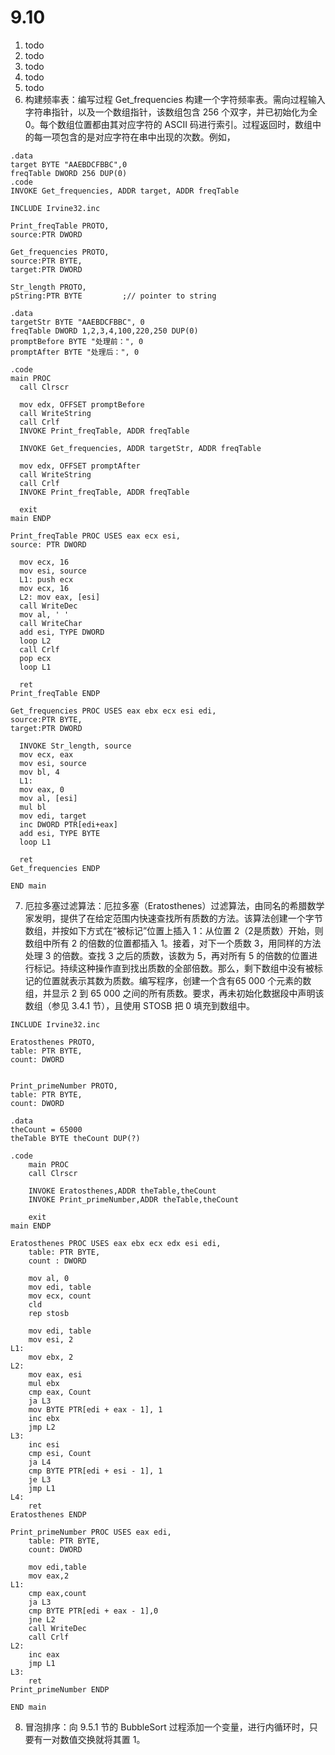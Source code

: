 # 9.10
1. todo
2. todo
3. todo
4. todo
5. todo
6. 构建频率表：编写过程 Get_frequencies 构建一个字符频率表。需向过程输入字符串指针，以及一个数组指针，该数组包含 256 个双字，并已初始化为全 0。每个数组位置都由其对应字符的 ASCII 码进行索引。过程返回时，数组中的每一项包含的是对应字符在串中出现的次数。例如，
```
.data
target BYTE "AAEBDCFBBC",0
freqTable DWORD 256 DUP(0)
.code
INVOKE Get_frequencies, ADDR target, ADDR freqTable
```
```
INCLUDE Irvine32.inc

Print_freqTable PROTO,
source:PTR DWORD

Get_frequencies PROTO,
source:PTR BYTE,
target:PTR DWORD

Str_length PROTO,
pString:PTR BYTE         ;// pointer to string

.data
targetStr BYTE "AAEBDCFBBC", 0
freqTable DWORD 1,2,3,4,100,220,250 DUP(0)
promptBefore BYTE "处理前：", 0
promptAfter BYTE "处理后：", 0

.code
main PROC
  call Clrscr

  mov edx, OFFSET promptBefore
  call WriteString
  call Crlf
  INVOKE Print_freqTable, ADDR freqTable

  INVOKE Get_frequencies, ADDR targetStr, ADDR freqTable

  mov edx, OFFSET promptAfter
  call WriteString
  call Crlf
  INVOKE Print_freqTable, ADDR freqTable

  exit
main ENDP

Print_freqTable PROC USES eax ecx esi,
source: PTR DWORD

  mov ecx, 16
  mov esi, source
  L1: push ecx
  mov ecx, 16
  L2: mov eax, [esi]
  call WriteDec
  mov al, ' '
  call WriteChar
  add esi, TYPE DWORD
  loop L2
  call Crlf
  pop ecx
  loop L1

  ret
Print_freqTable ENDP

Get_frequencies PROC USES eax ebx ecx esi edi,
source:PTR BYTE,
target:PTR DWORD

  INVOKE Str_length, source
  mov ecx, eax
  mov esi, source
  mov bl, 4
  L1:
  mov eax, 0
  mov al, [esi]
  mul bl
  mov edi, target
  inc DWORD PTR[edi+eax]
  add esi, TYPE BYTE
  loop L1

  ret
Get_frequencies ENDP

END main
```
7. 厄拉多塞过滤算法：厄拉多塞（Eratosthenes）过滤算法，由同名的希腊数学家发明，提供了在给定范围内快速查找所有质数的方法。该算法创建一个字节数组，并按如下方式在“被标记”位置上插入 1：从位置 2（2是质数）开始，则数组中所有 2 的倍数的位置都插入 1。接着，对下一个质数 3，用同样的方法处理 3 的倍数。查找 3 之后的质数，该数为 5，再对所有 5 的倍数的位置进行标记。持续这种操作直到找出质数的全部倍数。那么，剩下数组中没有被标记的位置就表示其数为质数。编写程序，创建一个含有65 000 个元素的数组，并显示 2 到 65 000 之间的所有质数。要求，再未初始化数据段中声明该数组（参见 3.4.1 节），且使用 STOSB 把 0 填充到数组中。
```
INCLUDE Irvine32.inc

Eratosthenes PROTO,
table: PTR BYTE,
count: DWORD


Print_primeNumber PROTO,
table: PTR BYTE,
count: DWORD

.data
theCount = 65000
theTable BYTE theCount DUP(?)

.code
	main PROC
	call Clrscr
	
	INVOKE Eratosthenes,ADDR theTable,theCount
	INVOKE Print_primeNumber,ADDR theTable,theCount

	exit
main ENDP

Eratosthenes PROC USES eax ebx ecx edx esi edi,
	table: PTR BYTE,
	count : DWORD
	
	mov al, 0
	mov edi, table
	mov ecx, count
	cld
	rep stosb

	mov edi, table
	mov esi, 2
L1:
	mov ebx, 2
L2:
	mov eax, esi
	mul ebx
	cmp eax, Count
	ja L3
	mov BYTE PTR[edi + eax - 1], 1
	inc ebx
	jmp L2
L3:
	inc esi
	cmp esi, Count
	ja L4
	cmp BYTE PTR[edi + esi - 1], 1
	je L3
	jmp L1
L4:
	ret
Eratosthenes ENDP

Print_primeNumber PROC USES eax edi,
	table: PTR BYTE,
	count: DWORD

	mov edi,table
	mov eax,2
L1:
	cmp eax,count
	ja L3
	cmp BYTE PTR[edi + eax - 1],0
	jne L2
	call WriteDec
	call Crlf
L2:
	inc eax
	jmp L1
L3:
	ret
Print_primeNumber ENDP

END main
```
8. 冒泡排序：向 9.5.1 节的 BubbleSort 过程添加一个变量，进行内循环时，只要有一对数值交换就将其置 1。
